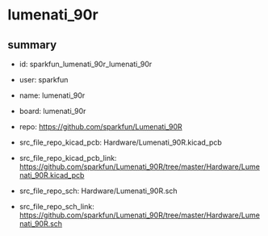 # lumenati_90r
 
## summary 
* id: sparkfun_lumenati_90r_lumenati_90r
* user: sparkfun
* name: lumenati_90r
* board: lumenati_90r
* repo: https://github.com/sparkfun/Lumenati_90R
* src_file_repo_kicad_pcb: Hardware/Lumenati_90R.kicad_pcb
* src_file_repo_kicad_pcb_link: https://github.com/sparkfun/Lumenati_90R/tree/master/Hardware/Lumenati_90R.kicad_pcb


* src_file_repo_sch: Hardware/Lumenati_90R.sch
* src_file_repo_sch_link: https://github.com/sparkfun/Lumenati_90R/tree/master/Hardware/Lumenati_90R.sch




